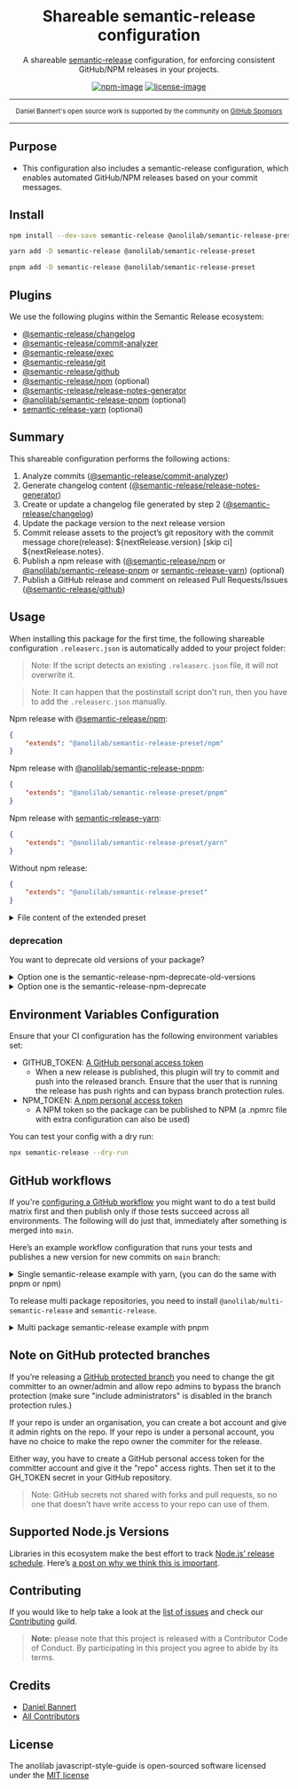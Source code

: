 <div align="center">
<h1>Shareable semantic-release configuration</h1>

A shareable [semantic-release](https://github.com/semantic-release/semantic-release) configuration, for enforcing consistent GitHub/NPM releases in your projects.

[![npm-image]][npm-url] [![license-image]][license-url]

</div>

---

<div align="center">
    <p>
        <sup>
            Daniel Bannert's open source work is supported by the community on <a href="https://github.com/sponsors/prisis">GitHub Sponsors</a>
        </sup>
    </p>
</div>

---

## Purpose

-   This configuration also includes a semantic-release configuration, which enables automated GitHub/NPM releases based on your commit messages.

## Install

```bash
npm install --dev-save semantic-release @anolilab/semantic-release-preset
```

```sh
yarn add -D semantic-release @anolilab/semantic-release-preset
```

```sh
pnpm add -D semantic-release @anolilab/semantic-release-preset
```

## Plugins

We use the following plugins within the Semantic Release ecosystem:

-   [@semantic-release/changelog][3]
-   [@semantic-release/commit-analyzer][1]
-   [@semantic-release/exec][5]
-   [@semantic-release/git][6]
-   [@semantic-release/github][4]
-   [@semantic-release/npm][7] (optional)
-   [@semantic-release/release-notes-generator][2]
-   [@anolilab/semantic-release-pnpm][8] (optional)
-   [semantic-release-yarn][9] (optional)

## Summary

This shareable configuration performs the following actions:

1. Analyze commits ([@semantic-release/commit-analyzer][1])
2. Generate changelog content ([@semantic-release/release-notes-generator][2])
3. Create or update a changelog file generated by step 2 ([@semantic-release/changelog][3])
4. Update the package version to the next release version
5. Commit release assets to the project’s git repository with the commit message chore(release): ${nextRelease.version} [skip ci] ${nextRelease.notes}.
6. Publish a npm release with ([@semantic-release/npm][4] or [@anolilab/semantic-release-pnpm][8] or [semantic-release-yarn][9]) (optional)
7. Publish a GitHub release and comment on released Pull Requests/Issues ([@semantic-release/github][4])

## Usage

When installing this package for the first time, the following shareable configuration `.releaserc.json` is automatically added to your project folder:

> Note: If the script detects an existing `.releaserc.json` file, it will not overwrite it.

> Note: It can happen that the postinstall script don't run, then you have to add the `.releaserc.json` manually.

Npm release with [@semantic-release/npm][4]:

```json
{
    "extends": "@anolilab/semantic-release-preset/npm"
}
```

Npm release with [@anolilab/semantic-release-pnpm][8]:

```json
{
    "extends": "@anolilab/semantic-release-preset/pnpm"
}
```

Npm release with [semantic-release-yarn][9]:

```json
{
    "extends": "@anolilab/semantic-release-preset/yarn"
}
```

Without npm release:

```json
{
    "extends": "@anolilab/semantic-release-preset"
}
```

<details>
<summary>File content of the extended preset</summary>

```json5
{
    branches: [
        "+([0-9])?(.{+([0-9]),x}).x",
        "main",
        "next",
        "next-major",
        {
            name: "beta",
            prerelease: true,
        },
        {
            name: "alpha",
            prerelease: true,
        },
    ],
    plugins: [
        [
            "@semantic-release/commit-analyzer",
            {
                preset: "conventionalcommits",
            },
        ],
        [
            "@semantic-release/release-notes-generator",
            {
                preset: "conventionalcommits",
            },
        ],
        "@semantic-release/changelog",
        "@semantic-release/npm", // optional
        [
            "@semantic-release/git",
            {
                message: "chore(release): ${nextRelease.gitTag} [skip ci]\\n\\n${nextRelease.notes}",
            },
        ],
        [
            "@semantic-release/github",
            {
                successComment: false,
                failComment: false,
            },
        ],
    ],
}
```

</details>

### deprecation

You want to deprecate old versions of your package?

<details>
<summary>Option one is the semantic-release-npm-deprecate-old-versions</summary>

#### Install

```bash
npm install --dev-save semantic-release-npm-deprecate-old-versions
```

```sh
pnpm add -D semantic-release-npm-deprecate-old-versions
```

```sh
yarn add -D semantic-release-npm-deprecate-old-versions
```

No problem, just add the following to your `.releaserc.json`:

```json
{
    "extends": "@anolilab/semantic-release-preset/npm",
    "plugins": [
        [
            "semantic-release-npm-deprecate-old-versions",
            {
                "rules": [
                    {
                        "rule": "supportLatest",
                        "options": {
                            "numberOfMajorReleases": 1,
                            "numberOfMinorReleases": 1,
                            "numberOfPatchReleases": 1
                        }
                    },
                    {
                        "rule": "supportPreReleaseIfNotReleased",
                        "options": {
                            "numberOfPreReleases": 1
                        }
                    },
                    "deprecateAll"
                ]
            }
        ]
    ]
}
```

Find out how to configure the plugin [here](https://github.com/ghusse/semantic-release-npm-deprecate-old-versions).
</details>

<details>
<summary>Option one is the semantic-release-npm-deprecate</summary>

#### Install

```bash
npm install --dev-save semantic-release-npm-deprecate-old-versions
```

```sh
pnpm add -D semantic-release-npm-deprecate-old-versions
```

```sh
yarn add -D semantic-release-npm-deprecate-old-versions
```

No problem, just add the following to your `.releaserc.json`:

```json
{
    "extends": "@anolilab/semantic-release-preset/npm",
    "plugins": [
        [
            "semantic-release-npm-deprecate",
            {
                "deprecations": [
                    {
                        "version": "< ${nextRelease.version.split('.')[0]}",
                        "message": "Please use ^${nextRelease.version.split('.')[0]}.0.0."
                    }
                ]
            }
        ]
    ]
}
```

Find out how to configure the plugin [here](https://www.npmjs.com/package/semantic-release-npm-deprecate).

</details>

## Environment Variables Configuration

Ensure that your CI configuration has the following environment variables set:

-   GITHUB_TOKEN: [A GitHub personal access token](https://docs.github.com/en/authentication/keeping-your-account-and-data-secure/creating-a-personal-access-token)
    -   When a new release is published, this plugin will try to commit and push into the released branch. Ensure that the user that is running the release has push rights and can bypass branch protection rules.
-   NPM_TOKEN: [A npm personal access token](https://www.npmjs.com/package/settings)
    -   A NPM token so the package can be published to NPM (a .npmrc file with extra configuration can also be used)

You can test your config with a dry run:

```sh
npx semantic-release --dry-run
```

## GitHub workflows

If you're [configuring a GitHub workflow](https://help.github.com/en/articles/configuring-a-workflow) you might want to do a test build matrix first and then publish only if those tests succeed across all environments.
The following will do just that, immediately after something is merged into `main`.

Here’s an example workflow configuration that runs your tests and publishes a new version for new commits on `main` branch:

<details>
<summary>Single semantic-release example with yarn, (you can do the same with pnpm or npm)</summary>

```yaml
# https://help.github.com/en/categories/automating-your-workflow-with-github-actions

name: "Semantic Release"

on: # yamllint disable-line rule:truthy
    push:
        branches:
            - "([0-9])?(.{+([0-9]),x}).x"
            - "main"
            - "next"
            - "next-major"
            - "alpha"
            - "beta"

jobs:
    test:
        name: "Semantic Release"

        runs-on: "ubuntu-latest"

        steps:
            - uses: "actions/checkout@v2"
              with:
                  fetch-depth: 0
                  persist-credentials: false
              env:
                  GIT_COMMITTER_NAME: "GitHub Actions Shell"
                  GIT_AUTHOR_NAME: "GitHub Actions Shell"
                  EMAIL: "github-actions[bot]@users.noreply.github.com"

            - name: "Use Node.js 12.x"
              uses: "actions/setup-node@v2"
              with:
                  node-version: "12.x"

            - name: "Get yarn cache directory path"
              id: "yarn-cache-dir-path"
              run: 'echo "::set-output name=dir::$(yarn config get cacheFolder)"'

            - uses: "actions/cache@v2"
              id: "yarn-cache" # use this to check for `cache-hit` (`steps.yarn-cache.outputs.cache-hit != 'true'`)
              with:
                  path: "${{ steps.yarn-cache-dir-path.outputs.dir }}"
                  key: "${{ runner.os }}-yarn-${{ hashFiles('**/yarn.lock') }}"
                  restore-keys: |
                      ${{ runner.os }}-yarn-

            - name: "install"
              run: "yarn install --immutable"

            - name: "Build packages"
              run: "yarn build"

            - name: "test"
              run: "yarn run test"

    semantic-release:
        name: "Semantic Release"

        runs-on: "ubuntu-latest"

        needs: ["test"]

        steps:
            - uses: "actions/checkout@v2"
              with:
                  fetch-depth: 0
                  persist-credentials: false
              env:
                  GIT_COMMITTER_NAME: "GitHub Actions Shell"
                  GIT_AUTHOR_NAME: "GitHub Actions Shell"
                  EMAIL: "github-actions[bot]@users.noreply.github.com"

            - name: "Use Node.js 12.x"
              uses: "actions/setup-node@v2"
              with:
                  node-version: "12.x"

            - name: "Get yarn cache directory path"
              id: "yarn-cache-dir-path"
              run: 'echo "::set-output name=dir::$(yarn config get cacheFolder)"'

            - uses: "actions/cache@v2"
              id: "yarn-cache" # use this to check for `cache-hit` (`steps.yarn-cache.outputs.cache-hit != 'true'`)
              with:
                  path: "${{ steps.yarn-cache-dir-path.outputs.dir }}"
                  key: "${{ runner.os }}-yarn-${{ hashFiles('**/yarn.lock') }}"
                  restore-keys: |
                      ${{ runner.os }}-yarn-

            - name: "install"
              run: "yarn install --immutable"

            - name: "Build packages"
              if: "success()"
              run: "yarn build"

            - name: "Semantic Release"
              if: "success()"
              env:
                  GITHUB_TOKEN: "${{ secrets.GITHUB_TOKEN }}"
                  NPM_TOKEN: "${{ secrets.NPM_AUTH_TOKEN }}"
                  GIT_AUTHOR_NAME: "github-actions-shell"
                  GIT_AUTHOR_EMAIL: "github-actions[bot]@users.noreply.github.com"
                  GIT_COMMITTER_NAME: "github-actions-shell"
                  GIT_COMMITTER_EMAIL: "github-actions[bot]@users.noreply.github.com"
              run: "npx semantic-release"
```

</details>

To release multi package repositories, you need to install `@anolilab/multi-semantic-release` and `semantic-release`.

<details>
<summary>Multi package semantic-release example with pnpm</summary>

```yaml
# https://help.github.com/en/categories/automating-your-workflow-with-github-actions

name: "Semantic Release"

on: # yamllint disable-line rule:truthy
    push:
        branches:
            - "([0-9])?(.{+([0-9]),x}).x"
            - "main"
            - "next"
            - "next-major"
            - "alpha"
            - "beta"

# Enable this to use the github packages
# yamllint disable-line rule:comments
#env:
#    package: "@${{ github.repository }}"
#    registry_url: "https://npm.pkg.github.com"
#    scope: "${{ github.repository_owner }}"

jobs:
    test:
        strategy:
            matrix:
                os: ["ubuntu-latest"]
                node_version: ["16", "18", "19", "20"]
            fail-fast: false

        name: "Build & Unit Test: node-${{ matrix.node_version }}, ${{ matrix.os }}"

        runs-on: "${{ matrix.os }}"

        steps:
            - name: "Git checkout"
              uses: "actions/checkout@v3"
              env:
                  GIT_COMMITTER_NAME: "GitHub Actions Shell"
                  GIT_AUTHOR_NAME: "GitHub Actions Shell"
                  EMAIL: "github-actions[bot]@users.noreply.github.com"

            - uses: "pnpm/action-setup@v2.2.4"
              with:
                  version: 8
                  run_install: false

            - name: "Set node version to ${{ matrix.node_version }}"
              uses: "actions/setup-node@v3"
              with:
                  node-version: "${{ matrix.node_version }}"
                  cache: "pnpm"

            - name: "Check npm version"
              run: "npm -v"
              env:
                  SKIP_CHECK: "true"

            - name: "Install packages"
              run: "pnpm install --frozen-lockfile"
              env:
                  SKIP_CHECK: "true"

            # - name: "Build"
            #   run: "pnpm run build:packages"

            # - name: "test and coverage"
            #   run: "pnpm run test:coverage"

    semantic-release:
        name: "Semantic Release"

        runs-on: "ubuntu-latest"

        needs: ["test", "eslint"]

        steps:
            - name: "Git checkout"
              uses: "actions/checkout@v3"
              with:
                  fetch-depth: 0
                  persist-credentials: false
              env:
                  GIT_COMMITTER_NAME: "GitHub Actions Shell"
                  GIT_AUTHOR_NAME: "GitHub Actions Shell"
                  EMAIL: "github-actions[bot]@users.noreply.github.com"

            - uses: "pnpm/action-setup@v2.2.4"
              with:
                  version: 8
                  run_install: false

            - name: "Use Node.js 16.x"
              uses: "actions/setup-node@v3"
              with:
                  node-version: "16.x"
                  cache: "pnpm"

            - name: "Check npm version"
              run: "npm -v"
              env:
                  SKIP_CHECK: "true"

            - name: "Install packages"
              run: "pnpm install --frozen-lockfile"

            # - name: "Build Production"
            #   run: "pnpm run build:prod:packages"

            - name: "npm v8.5+ requires workspaces-update to be set to false"
              run: "echo 'workspaces-update=false' >> .npmrc"

            - name: "Semantic Release"
              if: "success()"
              env:
                  GITHUB_TOKEN: "${{ secrets.SEMANTIC_RELEASE_GITHUB_TOKEN }}"
                  NPM_TOKEN: "${{ secrets.NPM_AUTH_TOKEN }}"
                  GIT_AUTHOR_NAME: "github-actions-shell"
                  GIT_AUTHOR_EMAIL: "github-actions[bot]@users.noreply.github.com"
                  GIT_COMMITTER_NAME: "github-actions-shell"
                  GIT_COMMITTER_EMAIL: "github-actions[bot]@users.noreply.github.com"
              run: "pnpm exec multi-semantic-release"

    pnpm-lock-update:
        name: "pnpm-lock.yaml update"

        runs-on: "ubuntu-latest"

        needs: ["semantic-release"]

        steps:
            - name: "Git checkout"
              uses: "actions/checkout@v3"
              with:
                  fetch-depth: 2
              env:
                  GIT_COMMITTER_NAME: "GitHub Actions Shell"
                  GIT_AUTHOR_NAME: "GitHub Actions Shell"
                  EMAIL: "github-actions[bot]@users.noreply.github.com"

            - uses: "pnpm/action-setup@v2.2.4"
              with:
                  version: 8

            - name: "Use Node.js 16.x"
              uses: "actions/setup-node@v3"
              with:
                  node-version: "16.x"

            - name: "Update pnpm lock"
              run: "pnpm install --no-frozen-lockfile"

            - name: "Commit modified files"
              uses: "stefanzweifel/git-auto-commit-action@v4.16.0"
              with:
                  commit_message: "chore: updated pnpm-lock.yaml"
                  commit_author: "prisis <d.bannert@anolilab.de>"
                  commit_user_email: "d.bannert@anolilab.de"
                  commit_user_name: "prisis"
                  branch: "${{ github.head_ref }}"
```

</details>

## Note on GitHub protected branches

If you’re releasing a [GitHub protected branch](https://docs.github.com/en/repositories/configuring-branches-and-merges-in-your-repository/defining-the-mergeability-of-pull-requests/about-protected-branches) you need to change the git committer to an owner/admin and allow repo admins to bypass the branch protection (make sure "include administrators" is disabled in the branch protection rules.)

If your repo is under an organisation, you can create a bot account and give it admin rights on the repo. If your repo is under a personal account, you have no choice to make the repo owner the commiter for the release.

Either way, you have to create a GitHub personal access token for the committer account and give it the "repo" access rights. Then set it to the GH_TOKEN secret in your GitHub repository.

> Note: GitHub secrets not shared with forks and pull requests, so no one that doesn’t have write access to your repo can use of them.

## Supported Node.js Versions

Libraries in this ecosystem make the best effort to track
[Node.js’ release schedule](https://nodejs.org/en/about/releases/). Here’s [a
post on why we think this is important](https://medium.com/the-node-js-collection/maintainers-should-consider-following-node-js-release-schedule-ab08ed4de71a).

## Contributing

If you would like to help take a look at the [list of issues](https://github.com/anolilab/javascript-style-guide/issues) and check our [Contributing](.github/CONTRIBUTING.md) guild.

> **Note:** please note that this project is released with a Contributor Code of Conduct. By participating in this project you agree to abide by its terms.

## Credits

-   [Daniel Bannert](https://github.com/prisis)
-   [All Contributors](https://github.com/anolilab/javascript-style-guide/graphs/contributors)

## License

The anolilab javascript-style-guide is open-sourced software licensed under the [MIT license](https://opensource.org/licenses/MIT)

[1]: https://github.com/semantic-release/commit-analyzer
[2]: https://github.com/semantic-release/release-notes-generator
[3]: https://github.com/semantic-release/changelog
[4]: https://github.com/semantic-release/github
[5]: https://github.com/semantic-release/exec
[6]: https://github.com/semantic-release/git
[7]: https://github.com/semantic-release/npm
[8]: https://github.com/anolilab/semantic-release-pnpm
[9]: https://github.com/hongaar/semantic-release-yarn
[license-image]: https://img.shields.io/npm/l/@anolilab/semantic-release-preset?color=blueviolet&style=for-the-badge
[license-url]: LICENSE.md "license"
[npm-image]: https://img.shields.io/npm/v/@anolilab/semantic-release-preset/latest.svg?style=for-the-badge&logo=npm
[npm-url]: https://www.npmjs.com/package/@anolilab/semantic-release-preset/v/latest "npm"
